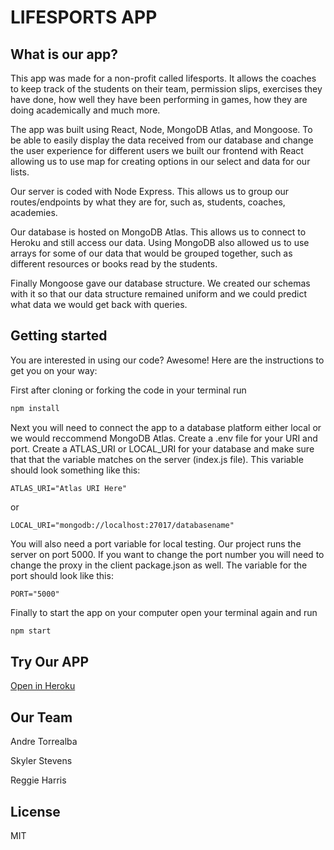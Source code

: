 # LIFESPORTS APP

## What is our app?
This app was made for a non-profit called lifesports. It allows the coaches to keep track of the students on their team, permission slips, exercises they have done, how well they have been performing in games, how they are doing academically and much more. 

The app was built using React, Node, MongoDB Atlas, and Mongoose. To be able to easily display the data received from our database and change the user experience for different users we built our frontend with React allowing us to use map for creating options in our select and data for our lists. 

Our server is coded with Node Express. This allows us to group our routes/endpoints by what they are for, such as, students, coaches, academies. 

Our database is hosted on MongoDB Atlas. This allows us to connect to Heroku and still access our data. Using MongoDB also allowed us to use arrays for some of our data that would be grouped together, such as different resources or books read by the students.

Finally Mongoose gave our database structure. We created our schemas with it so that our data structure remained uniform and we could predict what data we would get back with queries.

## Getting started
You are interested in using our code? Awesome! Here are the instructions to get you on your way:

First after cloning or forking the code in your terminal run
```bash
npm install
```

Next you will need to connect the app to a database platform either local or we would reccommend MongoDB Atlas. Create a .env file for your URI and port. Create a ATLAS_URI or LOCAL_URI for your database and make sure that that the variable matches on the server (index.js file). This variable should look something like this:
```
ATLAS_URI="Atlas URI Here"
```
or
```
LOCAL_URI="mongodb://localhost:27017/databasename"
```

You will also need a port variable for local testing. Our project runs the server on port 5000. If you want to change the port number you will need to change the proxy in the client package.json as well. The variable for the port should look like this:
```
PORT="5000"
```

Finally to start the app on your computer open your terminal again and run
```bash
npm start
```

## Try Our APP
[Open in Heroku]()

## Our Team
Andre Torrealba

Skyler Stevens

Reggie Harris

## License
MIT
